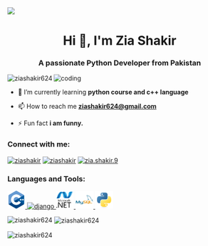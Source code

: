<img src="https://github.com/ziashakir624/ziashakir624/blob/main/cover.jpg" />
<h1 align="center">Hi 👋, I'm Zia Shakir</h1>
<h3 align="center">A passionate Python Developer from Pakistan</h3>
<image align="right" alt="coding" width="400" src="https://user-images.githubusercontent.com/55389276/140866485-8fb1c876-9a8f-4d6a-98dc-08c4981eaf70.gif">

<p align="left"> <img src="https://komarev.com/ghpvc/?username=ziashakir624&label=Profile%20views&color=0e75b6&style=flat" alt="ziashakir624" /> </p>

- 🌱 I’m currently learning **python course and c++ language**

- 📫 How to reach me **ziashakir624@gmail.com**

- ⚡ Fun fact **i am funny.**

<h3 align="left">Connect with me:</h3>
<p align="left">
<a href="https://twitter.com/ziashakir" target="blank"><img align="center" src="https://raw.githubusercontent.com/rahuldkjain/github-profile-readme-generator/master/src/images/icons/Social/twitter.svg" alt="ziashakir" height="30" width="40" /></a>
<a href="https://linkedin.com/in/ziashakir" target="blank"><img align="center" src="https://raw.githubusercontent.com/rahuldkjain/github-profile-readme-generator/master/src/images/icons/Social/linked-in-alt.svg" alt="ziashakir" height="30" width="40" /></a>
<a href="https://instagram.com/zia.shakir.9" target="blank"><img align="center" src="https://raw.githubusercontent.com/rahuldkjain/github-profile-readme-generator/master/src/images/icons/Social/instagram.svg" alt="zia.shakir.9" height="30" width="40" /></a>
</p>

<h3 align="left">Languages and Tools:</h3>
<p align="left"> <a href="https://www.w3schools.com/cpp/" target="_blank" rel="noreferrer"> <img src="https://raw.githubusercontent.com/devicons/devicon/master/icons/cplusplus/cplusplus-original.svg" alt="cplusplus" width="40" height="40"/> </a> <a href="https://www.djangoproject.com/" target="_blank" rel="noreferrer"> <img src="https://cdn.worldvectorlogo.com/logos/django.svg" alt="django" width="40" height="40"/> </a> <a href="https://dotnet.microsoft.com/" target="_blank" rel="noreferrer"> <img src="https://raw.githubusercontent.com/devicons/devicon/master/icons/dot-net/dot-net-original-wordmark.svg" alt="dotnet" width="40" height="40"/> </a> <a href="https://www.mysql.com/" target="_blank" rel="noreferrer"> <img src="https://raw.githubusercontent.com/devicons/devicon/master/icons/mysql/mysql-original-wordmark.svg" alt="mysql" width="40" height="40"/> </a> <a href="https://www.python.org" target="_blank" rel="noreferrer"> <img src="https://raw.githubusercontent.com/devicons/devicon/master/icons/python/python-original.svg" alt="python" width="40" height="40"/> </a> </p>

<p><img align="left" src="https://github-readme-stats.vercel.app/api/top-langs?username=ziashakir624&show_icons=true&locale=en&layout=compact" alt="ziashakir624" /></p>

<p>&nbsp;<img align="center" src="https://github-readme-stats.vercel.app/api?username=ziashakir624&show_icons=true&locale=en" alt="ziashakir624" /></p>

<p><img align="center" src="https://github-readme-streak-stats.herokuapp.com/?user=ziashakir624&" alt="ziashakir624" /></p>
